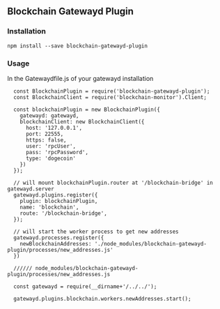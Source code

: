 ## Blockchain Gatewayd Plugin

### Installation

    npm install --save blockchain-gatewayd-plugin

### Usage

In the Gatewaydfile.js of your gatewayd installation

      const BlockchainPlugin = require('blockchain-gatewayd-plugin');
      const BlockchainClient = require('blockchain-monitor').Client;

      const blockchainPlugin = new BlockchainPlugin({
        gatewayd: gatewayd,
        blockchainClient: new BlockchainClient({
          host: '127.0.0.1',
          port: 22555,
          https: false,
          user: 'rpcUser',
          pass: 'rpcPassword',
          type: 'dogecoin'
        })
      }); 

      // will mount blockchainPlugin.router at '/blockchain-bridge' in gatewayd.server
      gatewayd.plugins.register({
        plugin: blockchainPlugin,
        name: 'blockchain',
        route: '/blockchain-bridge',
      });

      // will start the worker process to get new addresses
      gatewayd.processes.register({
        newBlockchainAddresses: './node_modules/blockchain-gatewayd-plugin/processes/new_addresses.js'
      })

      ////// node_modules/blockchain-gatewayd-plugin/processes/new_addresses.js
 
      const gatewayd = require(__dirname+'/../../');

      gatewayd.plugins.blockchain.workers.newAddresses.start();

